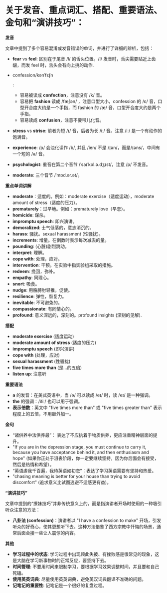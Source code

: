 # 关于发音、重点词汇、搭配、重要语法、金句和“演讲技巧”：

**发音**

文章中提到了多个容易混淆或发音错误的单词，并进行了详细的辨析，包括：

- **fear** vs **feel**: 区别在于尾音 /l/ 的舌头位置。/l/ 发音时，舌尖需要贴近上齿龈，而发 feel 时，舌头会有向上挑的动作.

- confession/kənˈfɛʃn

  :

  - 容易被读成 **confection**，注意没有 /k/ 音。
  - 容易把 **fashion** 读成 /fæʃən/ ，注意口型大小，confession 的 /ɛ/ 音，口型开合度大约是一个手指，而 fashion 的 /æ/ 音，口型开合度大约是两个手指。
  - 容易读成 **confusion**，注意不要带儿化音。

- **stress** vs **strise**: 前者为短 /ɪ/ 音，后者为长 /iː/ 音。注意 /iː/ 是一个有动作的饱满音。

- **experience**: /p/ 会浊化读作 /b/, 并且 /ien/ 不是 /ɪən/，而是/ɪəns/，中间有一个短的 /ə/ 音。

- **psychologist**: 重音在第二个音节 /ˈsaɪˈkɒl.ə.dʒɪst/，注意 /p/ 不发音。

- **moderate**: 三个音节 /ˈmɒd.ər.ət/。

**重点单词讲解**

- **moderate**：适度的。例如：moderate exercise（适度运动），moderate amount of stress（适度的压力）。
- **prematurely**：过早地。例如：prematurely love（早恋）。
- **homicide**: 谋杀。
- **impromptu speech**: 即兴演讲。
- **demoralized**: 士气低落的，意志消沉的。
- **harass**: 骚扰。sexual harassment (性骚扰)。
- **increments**: 增量。在倒数时表示每次减去的量。
- **pounding**: (心脏)剧烈跳动。
- **interpret**: 理解。
- **cope with**: 处理，应对。
- **intervention**: 干预。在实验中指实验组采取的措施。
- **redeem**: 挽回，弥补。
- **empathy**: 同理心。
- **snort**: 吸食。
- **nudge**: 用胳膊肘轻推，促使。
- **resilience**: 弹性，恢复力。
- **inevitable**: 不可避免的。
- **compassionate**: 有同情心的。
- **profound**: 意义深远的，深刻的。profound insights (深刻的见解).

**搭配**

- **moderate exercise** (适度运动)
- **moderate amount of stress** (适度的压力)
- **impromptu speech** (即兴演讲)
- **cope with** (处理，应对)
- **sexual harassment** (性骚扰)
- **five times more than** (是...的五倍)
- **listen up**: 注意听

**重要语法**

- **a** 的发音：在美式英语中，当 /ə/ 可以读成 /eɪ/ 时，读 /eɪ/ 是一种强调。
- **the** 的强调：/ðiː/ 也可以用于强调。
- **表示倍数**：英文中 "five times more than" 或 "five times greater than" 表示程度上的五倍，不用额外加一。

**金句**

- “诸供养中法供养最”： 表达了不应执着于物质供养，更应注重精神层面的提升。
- "If you are in the depression stage, you must continue to carry it, because you have acceptance behind it, and then enthusiasm and hope"  (如果你正处于沮丧阶段，你一定要继续坚持，因为你后面会有接受，然后是热情和希望）。
- “英语虐我千百遍，我待英语如初恋”：表达了学习英语需要有坚持和热爱。
- "chasing meaning is better for your house than trying to avoid discomfort" (追求意义比试图逃避不适感更有益)。

**“演讲技巧”**

文章中提到的“撩妹技巧”并非传统意义上的，而是指演讲者开场时使用的一种吸引听众注意的方法：

- **八卦法 (confession)**：演讲者以 "I have a confession to make" 开场，引发听众的好奇心，使其更想听下去。这种方法借鉴了西方宗教中忏悔的场景，通常后面会接一些让人震惊的内容。

**其他**

- **学习过程中的状态**: 学习过程中出现顾此失彼、有挫败感是很常见的现象，这是大脑在学习新事物时的正常反应，要坚持下去。
- **时间管理**: 不要用时间来限制学习，要根据学习效果调整时间，并且要和自己死磕。
- **使用英英词典**: 尽量使用英英词典，避免英汉词典翻译不准确的问题。
- **记笔记的重要性**: 记笔记是一个很好的复盘过程。

